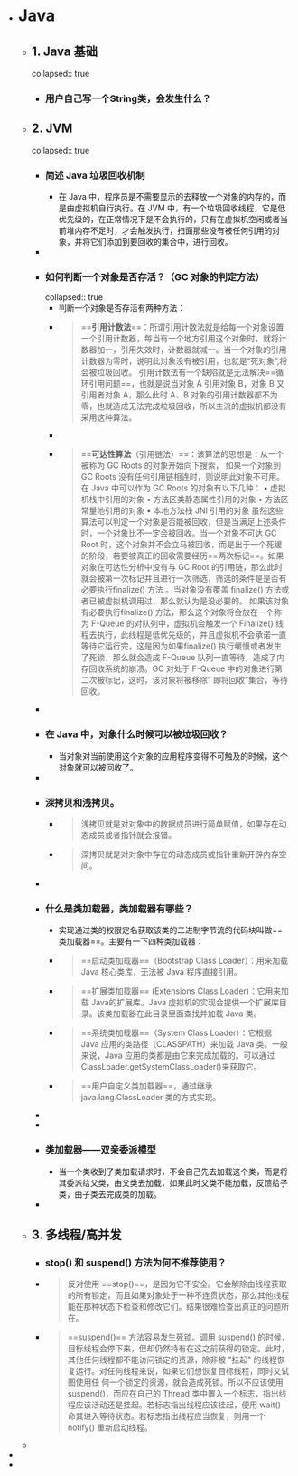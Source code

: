 - # Java
	- ## 1. Java 基础
	  collapsed:: true
		- ### ⽤户⾃⼰写⼀个String类，会发⽣什么？
	- ## 2. JVM
	  collapsed:: true
		- ### 简述 Java 垃圾回收机制
			- 在 Java 中，程序员是不需要显示的去释放一个对象的内存的，而是由虚拟机自行执行。在 JVM 中，有一个垃圾回收线程，它是低优先级的，在正常情况下是不会执行的，只有在虚拟机空闲或者当前堆内存不足时，才会触发执行，扫面那些没有被任何引用的对象，并将它们添加到要回收的集合中，进行回收。
		-
		- ### 如何判断一个对象是否存活？（GC 对象的判定方法）
		  collapsed:: true
			- 判断一个对象是否存活有两种方法：
			- >==**引用计数法**==：所谓引用计数法就是给每一个对象设置一个引用计数器，每当有一个地方引用这个对象时，就将计数器加一，引用失效时，计数器就减一。当一个对象的引用计数器为零时，说明此对象没有被引用，也就是“死对象”,将会被垃圾回收。
			  引用计数法有一个缺陷就是无法解决==循环引用问题==，也就是说当对象 A 引用对象 B，对象 B 又引用者对象 A，那么此时 A、B 对象的引用计数器都不为零，也就造成无法完成垃圾回收，所以主流的虚拟机都没有采用这种算法。
			-
			- >==**可达性算法**（引用链法）==：该算法的思想是：从一个被称为 GC Roots 的对象开始向下搜索，
			  如果一个对象到 GC Roots 没有任何引用链相连时，则说明此对象不可用。
			  在 Java 中可以作为 GC Roots 的对象有以下几种：
			  • 虚拟机栈中引用的对象
			  • 方法区类静态属性引用的对象
			  • 方法区常量池引用的对象
			  • 本地方法栈 JNI 引用的对象
			  虽然这些算法可以判定一个对象是否能被回收，但是当满足上述条件时，一个对象比不一定会被回收。当一个对象不可达 GC Root 时，这个对象并不会立马被回收，而是出于一个死缓的阶段，若要被真正的回收需要经历==两次标记==。如果对象在可达性分析中没有与 GC Root 的引用链，那么此时就会被第一次标记并且进行一次筛选，筛选的条件是是否有必要执行finalize() 方法 。当对象没有覆盖 finalize() 方法或者已被虚拟机调用过，那么就认为是没必要的。 如果该对象有必要执行finalize() 方法，那么这个对象将会放在一个称为 F-Queue 的对队列中，虚拟机会触发一个 Finalize() 线程去执行，此线程是低优先级的，并且虚拟机不会承诺一直等待它运行完，这是因为如果finalize() 执行缓慢或者发生了死锁，那么就会造成 F-Queue 队列一直等待，造成了内存回收系统的崩溃。GC 对处于 F-Queue 中的对象进行第二次被标记，这时，该对象将被移除” 即将回收”集合，等待回收。
		-
		- ### 在 Java 中，对象什么时候可以被垃圾回收？
			- 当对象对当前使用这个对象的应用程序变得不可触及的时候，这个对象就可以被回收了。
		-
		- ### 深拷贝和浅拷贝。
			- >浅拷贝就是对对象中的数据成员进行简单赋值，如果存在动态成员或者指针就会报错。
			- >深拷贝就是对对象中存在的动态成员或指针重新开辟内存空间。
		-
		- ### 什么是类加载器，类加载器有哪些？
			- 实现通过类的权限定名获取该类的二进制字节流的代码块叫做==类加载器==。主要有一下四种类加载器：
			- >==启动类加载器==（Bootstrap Class Loader）：用来加载 Java 核心类库，无法被 Java 程序直接引用。
			- >==扩展类加载器== (Extensions Class Loader)：它用来加载 Java的扩展库。Java 虚拟机的实现会提供一个扩展库目录。该类加载器在此目录里面查找并加载 Java 类。
			- >==系统类加载器==（System Class Loader）：它根据 Java 应用的类路径（CLASSPATH）来加载 Java 类。一般来说，Java 应用的类都是由它来完成加载的。可以通过ClassLoader.getSystemClassLoader()来获取它。
			- >==用户自定义类加载器==，通过继承 java.lang.ClassLoader 类的方式实现。
		-
		-
		- ### 类加载器——双亲委派模型
			- 当一个类收到了类加载请求时，不会自己先去加载这个类，而是将其委派给父类，由父类去加载，如果此时父类不能加载，反馈给子类，由子类去完成类的加载。
		-
	- ## 3. 多线程/高并发
		- ### stop() 和 suspend() 方法为何不推荐使用？
		- >反对使用 ==stop()==，是因为它不安全。它会解除由线程获取的所有锁定，而且如果对象处于一种不连贯状态，那么其他线程能在那种状态下检查和修改它们。结果很难检查出真正的问题所在。
		- >==suspend()== 方法容易发生死锁。调用 suspend() 的时候，目标线程会停下来，但却仍然持有在这之前获得的锁定。此时，其他任何线程都不能访问锁定的资源，除非被 "挂起" 的线程恢复运行。对任何线程来说，如果它们想恢复目标线程，同时又试图使用任
		  何一个锁定的资源，就会造成死锁。所以不应该使用 suspend()，而应在自己的 Thread 
		  类中置入一个标志，指出线程应该活动还是挂起。若标志指出线程应该挂起，便用 wait() 
		  命其进入等待状态。若标志指出线程应当恢复，则用一个 notify() 重新启动线程。
	-
-
-